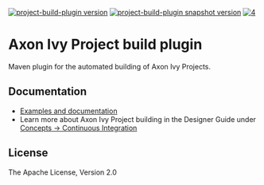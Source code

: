 [![project-build-plugin version][0]][1] [![project-build-plugin snapshot version][2]][3] [![4]][5]

# Axon Ivy Project build plugin
Maven plugin for the automated building of Axon Ivy Projects. 

## Documentation
- [Examples and documentation](https://axonivy.github.io/project-build-plugin)
- Learn more about Axon Ivy Project building in the Designer Guide under [Concepts -> Continuous Integration](https://developer.axonivy.com/doc/latest/DesignerGuideHtml/ivy.concepts.html#ivy-ci-maven-plugin)

## License
The Apache License, Version 2.0

[0]: https://img.shields.io/badge/project--build--plugin-9.2.2-green
[1]: https://repo1.maven.org/maven2/com/axonivy/ivy/ci/project-build-plugin/
[2]: https://img.shields.io/badge/project--build--plugin-9.2.3--SNAPSHOT-yellow
[3]: https://oss.sonatype.org/content/repositories/snapshots/com/axonivy/ivy/ci/project-build-plugin/
[4]: https://img.shields.io/badge/-Documentation-blue
[5]: https://axonivy.github.io/project-build-plugin/release/9.2
